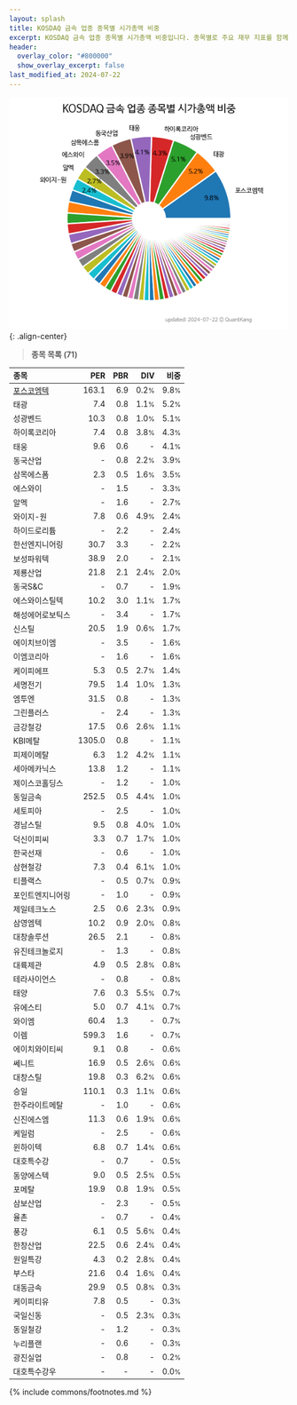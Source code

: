 ```yaml
---
layout: splash
title: KOSDAQ 금속 업종 종목별 시가총액 비중
excerpt: KOSDAQ 금속 업종 종목별 시가총액 비중입니다. 종목별로 주요 재무 지표를 함께 표시합니다.
header:
  overlay_color: "#800000"
  show_overlay_excerpt: false
last_modified_at: 2024-07-22
---
```



![KOSDAQ 금속 업종 종목별 시가총액 비중](/stats/sector/images/kosdaq_업종_금속_종목.png){: .align-center}


> **종목 목록 (71)**<a id="list"></a>

| **종목** | **PER** | **PBR** | **DIV** | **비중** |
| :------- | ------: | ------: | ------: | -------: |
| [포스코엠텍](/009520/) | 163.1 | 6.9 | 0.2<small>%</small> | 9.8<small>%</small> |
| 태광 | 7.4 | 0.8 | 1.1<small>%</small> | 5.2<small>%</small> |
| 성광벤드 | 10.3 | 0.8 | 1.0<small>%</small> | 5.1<small>%</small> |
| 하이록코리아 | 7.4 | 0.8 | 3.8<small>%</small> | 4.3<small>%</small> |
| 태웅 | 9.6 | 0.6 | - | 4.1<small>%</small> |
| 동국산업 | - | 0.8 | 2.2<small>%</small> | 3.9<small>%</small> |
| 삼목에스폼 | 2.3 | 0.5 | 1.6<small>%</small> | 3.5<small>%</small> |
| 에스와이 | - | 1.5 | - | 3.3<small>%</small> |
| 알멕 | - | 1.6 | - | 2.7<small>%</small> |
| 와이지-원 | 7.8 | 0.6 | 4.9<small>%</small> | 2.4<small>%</small> |
| 하이드로리튬 | - | 2.2 | - | 2.4<small>%</small> |
| 한선엔지니어링 | 30.7 | 3.3 | - | 2.2<small>%</small> |
| 보성파워텍 | 38.9 | 2.0 | - | 2.1<small>%</small> |
| 제룡산업 | 21.8 | 2.1 | 2.4<small>%</small> | 2.0<small>%</small> |
| 동국S&C | - | 0.7 | - | 1.9<small>%</small> |
| 에스와이스틸텍 | 10.2 | 3.0 | 1.1<small>%</small> | 1.7<small>%</small> |
| 해성에어로보틱스 | - | 3.4 | - | 1.7<small>%</small> |
| 신스틸 | 20.5 | 1.9 | 0.6<small>%</small> | 1.7<small>%</small> |
| 에이치브이엠 | - | 3.5 | - | 1.6<small>%</small> |
| 이엠코리아 | - | 1.6 | - | 1.6<small>%</small> |
| 케이피에프 | 5.3 | 0.5 | 2.7<small>%</small> | 1.4<small>%</small> |
| 세명전기 | 79.5 | 1.4 | 1.0<small>%</small> | 1.3<small>%</small> |
| 엠투엔 | 31.5 | 0.8 | - | 1.3<small>%</small> |
| 그린플러스 | - | 2.4 | - | 1.3<small>%</small> |
| 금강철강 | 17.5 | 0.6 | 2.6<small>%</small> | 1.1<small>%</small> |
| KBI메탈 | 1305.0 | 0.8 | - | 1.1<small>%</small> |
| 피제이메탈 | 6.3 | 1.2 | 4.2<small>%</small> | 1.1<small>%</small> |
| 세아메카닉스 | 13.8 | 1.2 | - | 1.1<small>%</small> |
| 제이스코홀딩스 | - | 1.2 | - | 1.0<small>%</small> |
| 동일금속 | 252.5 | 0.5 | 4.4<small>%</small> | 1.0<small>%</small> |
| 세토피아 | - | 2.5 | - | 1.0<small>%</small> |
| 경남스틸 | 9.5 | 0.8 | 4.0<small>%</small> | 1.0<small>%</small> |
| 덕신이피씨 | 3.3 | 0.7 | 1.7<small>%</small> | 1.0<small>%</small> |
| 한국선재 | - | 0.6 | - | 1.0<small>%</small> |
| 삼현철강 | 7.3 | 0.4 | 6.1<small>%</small> | 1.0<small>%</small> |
| 티플랙스 | - | 0.5 | 0.7<small>%</small> | 0.9<small>%</small> |
| 포인트엔지니어링 | - | 1.0 | - | 0.9<small>%</small> |
| 제일테크노스 | 2.5 | 0.6 | 2.3<small>%</small> | 0.9<small>%</small> |
| 삼영엠텍 | 10.2 | 0.9 | 2.0<small>%</small> | 0.8<small>%</small> |
| 대창솔루션 | 26.5 | 2.1 | - | 0.8<small>%</small> |
| 유진테크놀로지 | - | 1.3 | - | 0.8<small>%</small> |
| 대륙제관 | 4.9 | 0.5 | 2.8<small>%</small> | 0.8<small>%</small> |
| 테라사이언스 | - | 0.8 | - | 0.8<small>%</small> |
| 태양 | 7.6 | 0.3 | 5.5<small>%</small> | 0.7<small>%</small> |
| 유에스티 | 5.0 | 0.7 | 4.1<small>%</small> | 0.7<small>%</small> |
| 와이엠 | 60.4 | 1.3 | - | 0.7<small>%</small> |
| 이렘 | 599.3 | 1.6 | - | 0.7<small>%</small> |
| 에이치와이티씨 | 9.1 | 0.8 | - | 0.6<small>%</small> |
| 쎄니트 | 16.9 | 0.5 | 2.6<small>%</small> | 0.6<small>%</small> |
| 대창스틸 | 19.8 | 0.3 | 6.2<small>%</small> | 0.6<small>%</small> |
| 승일 | 110.1 | 0.3 | 1.1<small>%</small> | 0.6<small>%</small> |
| 한주라이트메탈 | - | 1.0 | - | 0.6<small>%</small> |
| 신진에스엠 | 11.3 | 0.6 | 1.9<small>%</small> | 0.6<small>%</small> |
| 케일럼 | - | 2.5 | - | 0.6<small>%</small> |
| 윈하이텍 | 6.8 | 0.7 | 1.4<small>%</small> | 0.6<small>%</small> |
| 대호특수강 | - | 0.7 | - | 0.5<small>%</small> |
| 동양에스텍 | 9.0 | 0.5 | 2.5<small>%</small> | 0.5<small>%</small> |
| 포메탈 | 19.9 | 0.8 | 1.9<small>%</small> | 0.5<small>%</small> |
| 삼보산업 | - | 2.3 | - | 0.5<small>%</small> |
| 율촌 | - | 0.7 | - | 0.4<small>%</small> |
| 풍강 | 6.1 | 0.5 | 5.6<small>%</small> | 0.4<small>%</small> |
| 한창산업 | 22.5 | 0.6 | 2.4<small>%</small> | 0.4<small>%</small> |
| 원일특강 | 4.3 | 0.2 | 2.8<small>%</small> | 0.4<small>%</small> |
| 부스타 | 21.6 | 0.4 | 1.6<small>%</small> | 0.4<small>%</small> |
| 대동금속 | 29.9 | 0.5 | 0.8<small>%</small> | 0.3<small>%</small> |
| 케이피티유 | 7.8 | 0.5 | - | 0.3<small>%</small> |
| 국일신동 | - | 0.5 | 2.3<small>%</small> | 0.3<small>%</small> |
| 동일철강 | - | 1.2 | - | 0.3<small>%</small> |
| 누리플랜 | - | 0.6 | - | 0.3<small>%</small> |
| 광진실업 | - | 0.8 | - | 0.2<small>%</small> |
| 대호특수강우 | - | - | - | 0.0<small>%</small> |

{% include commons/footnotes.md %}